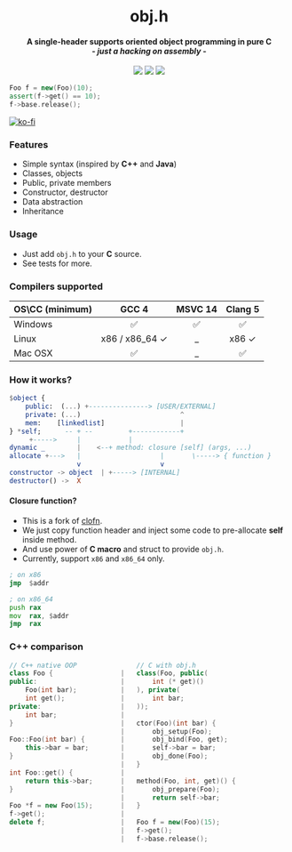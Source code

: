 <p align="center">
    <h1 align="center">obj.h</h1>
    <h4 align="center">
        A single-header supports oriented object programming in pure C
       <br>
        - <i>just a hacking on assembly</i> -
    </h4>
    <p align="center">
        <a href="https://travis-ci.org/small-c/obj.h" target="_blank"><img src="https://travis-ci.org/small-c/obj.h.svg?branch=master"></a>
        <a href="#"><img src="https://img.shields.io/badge/cc-multiple-blue.svg"></a>
        <a href="#"><img src="https://img.shields.io/badge/sloc-375-lightgrey.svg"></a>
    </p>
</p>

```cpp
Foo f = new(Foo)(10);
assert(f->get() == 10);
f->base.release();
```

[![ko-fi](https://www.ko-fi.com/img/githubbutton_sm.svg)](https://ko-fi.com/L3L6W74V)

### Features
- Simple syntax (inspired by **C++** and **Java**)
- Classes, objects
- Public, private members
- Constructor, destructor
- Data abstraction
- Inheritance

### Usage

- Just add `obj.h` to your **C** source.
- See tests for more.

### Compilers supported

OS\CC (minimum)  | GCC 4 | MSVC 14 | Clang 5
:-------|:---:|:----:|:----:
Windows | ✅  | ✅   | ✅
Linux   | x86 / x86_64 ✓ | _ | x86 ✓
Mac OSX | ✅  | _    | ✅

### How it works?

```elm
$object {
    public:  (...) +---------------> [USER/EXTERNAL]
    private: (...)                         ^
    mem:    [linkedlist]                   |
} *self;      -- + --         +------------+
     +----->     |            |
dynamic _        |    <--+ method: closure [self] (args, ...)
allocate +--->   |                    |       \-----> { function }
                 v                    v
constructor -> object  | +-----> [INTERNAL]
destructor() ->  X
```
#### Closure function?
- This is a fork of [clofn](https://github.com/yulon/clofn).
- We just copy function header and inject some code to pre-allocate **self** inside method.
- And use power of **C macro** and struct to provide `obj.h`.
- Currently, support `x86` and `x86_64` only.

```asm
; on x86
jmp  $addr

; on x86_64
push rax
mov  rax, $addr
jmp  rax
```

### C++ comparison
```c++
// C++ native OOP               // C with obj.h
class Foo {                 |   class(Foo, public(
public:                     |       int (* get)()
    Foo(int bar);           |   ), private(
    int get();              |       int bar;
private:                    |   ));
    int bar;                |
}                           |   ctor(Foo)(int bar) {
                            |       obj_setup(Foo);
Foo::Foo(int bar) {         |       obj_bind(Foo, get);
    this->bar = bar;        |       self->bar = bar;
}                           |       obj_done(Foo);
                            |   }
int Foo::get() {            |
    return this->bar;       |   method(Foo, int, get)() {
}                           |       obj_prepare(Foo);
                            |       return self->bar;
Foo *f = new Foo(15);       |   }
f->get();                   |
delete f;                   |   Foo f = new(Foo)(15);
                            |   f->get();
                            |   f->base.release();
```

